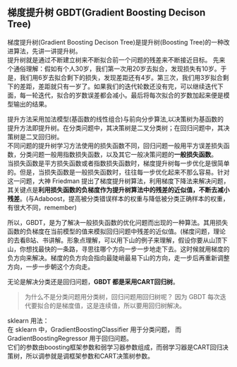 ## 梯度提升树 GBDT(Gradient Boosting Decison Tree)
梯度提升树(Gradient Boosting Decison Tree)是提升树(Boosting Tree)的一种改进算法，先讲一讲提升树。  
提升树就是通过不断建立树来不断拟合前一个问题的残差来不断接近目标。
先来个通俗理解：假如有个人30岁，我们第一次用20岁去拟合，发现损失有10岁。于是，我们用6岁去拟合剩下的损失，发现差距还有4岁。第三次，我们用3岁拟合剩下的差距，差距就只有一岁了。如果我们的迭代轮数还没有完，可以继续迭代下面，每一轮迭代，拟合的岁数误差都会减小。最后将每次拟合的岁数加起来便是模型输出的结果。  

提升方法采用加法模型(基函数的线性组合)与前向分步算法,以决策树为基函数的提升方法即提升树。在分类问题中，其决策树是二叉分类树；在回归问题中，其决策树是二叉回归树。  
不同问题的提升树学习方法使用的损失函数不同，回归问题一般用平方误差损失函数，分类问题一般用指数损失函数，以及其它一般决策问题的**一般损失函数**。    
当损失函数是平方损失函数或者指数损失函数时，梯度提升树每一步优化是很简单的。但是，当损失函数是一般损失函数时，往往每一步优化起来不那么容易。针对这一问题，大神 Friedman 提出了梯度提升树算法，利用梯度下降法来解决问题，其关键点是**利用损失函数的负梯度作为提升树算法中的残差的近似值，不断去减小残差**。(与Adaboost，提高被分类错误样本的权重与降低被分类正确样本的权重，有很大不同，remember)  

所以，GBDT，是为了解决一般损失函数的优化问题而出现的一种算法。其用损失函数的负梯度在当前模型的值来模拟回归问题中残差的近似值。(梯度问题，理论的去看B站、书讲解。形象点理解，可以用下山的例子来理解，假设你要从山顶下山，你想找最快的一条路，寻思往哪个方向一步一步地走下去。这时候就用梯度的负方向来解决。梯度的负方向会指向最陡峭最易下山的方向，走一步后再重新调整方向，一步一步朝这个方向走。

无论是解决分类还是回归问题，**GBDT 都是采用CART回归树**。
> 为什么不是分类问题用分类树，回归问题用回归树呢？
> 因为 GBDT 每次迭代要拟合的是梯度值，这是连续值，所以要用回归树解决。  


sklearn 用法：  
在 sklearn 中，GradientBoostingClassifier 用于分类问题， 而 GradientBoostingRegressor 用于回归问题。  
它们的参数由boosting框架参数和弱学习器参数组成，而弱学习器是CART回归决策树，所以调参就是调框架参数和CART决策树参数。   



